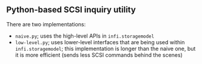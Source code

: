 Python-based SCSI inquiry utility
---------------------------------

There are two implementations:

* `naive.py`; uses the high-level APIs in `infi.storagemodel`
* `low-level.py`; uses lower-level interfaces that are being used within `infi.storagemodel`; this implementation is longer than the naive one, but it is more efficient (sends less SCSI commands behind the scenes)
